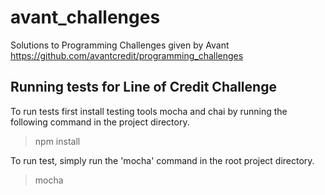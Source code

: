 # avant_challenges
Solutions to Programming Challenges given by Avant https://github.com/avantcredit/programming_challenges

## Running tests for Line of Credit Challenge

To run tests first install testing tools mocha and chai by running the following command in the project directory.
>npm install

To run test, simply run the 'mocha' command in the root project directory.
>mocha
